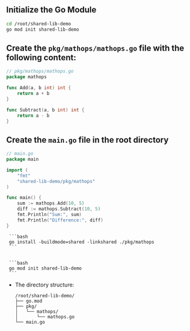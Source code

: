 ## **Initialize the Go Module**

```bash
cd /root/shared-lib-demo
go mod init shared-lib-demo
```



## Create the `pkg/mathops/mathops.go` file with the following content:

```go
// pkg/mathops/mathops.go
package mathops

func Add(a, b int) int {
    return a + b
}

func Subtract(a, b int) int {
    return a - b
}
```


## Create the `main.go` file in the root directory

```go
// main.go
package main

import (
    "fmt"
    "shared-lib-demo/pkg/mathops"
)

func main() {
    sum := mathops.Add(10, 5)
    diff := mathops.Subtract(10, 5)
    fmt.Println("Sum:", sum)
    fmt.Println("Difference:", diff)
}
```
     
     
     ```bash
     go install -buildmode=shared -linkshared ./pkg/mathops
     ```

     
     ```bash
     go mod init shared-lib-demo
     ```

   - The directory structure:
     ```
     /root/shared-lib-demo/
     ├── go.mod
     ├── pkg/
     │   └── mathops/
     │       └── mathops.go
     └── main.go
     ```
